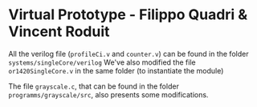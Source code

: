 # Virtual Prototype - Filippo Quadri & Vincent Roduit

All the verilog file (`profileCi.v` and `counter.v`) can be found in the folder `systems/singleCore/verilog`
We've also modified the file `or1420SingleCore.v` in the same folder (to instantiate the module)

The file `grayscale.c`, that can be found in the folder `programms/grayscale/src`, also presents some modifications.
